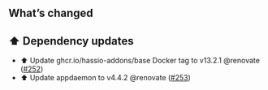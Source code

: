 ## What’s changed

## ⬆️ Dependency updates

- ⬆️ Update ghcr.io/hassio-addons/base Docker tag to v13.2.1 @renovate ([#252](https://github.com/hassio-addons/addon-appdaemon/pull/252))
- ⬆️ Update appdaemon to v4.4.2 @renovate ([#253](https://github.com/hassio-addons/addon-appdaemon/pull/253))
